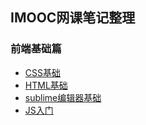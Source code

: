 ## IMOOC网课笔记整理 ##
### 前端基础篇 ###
- [CSS基础](https://github.com/schickmush/IMOOC/blob/master/CSS%E5%9F%BA%E7%A1%80.md)
- [HTML基础](https://github.com/schickmush/IMOOC/blob/master/HTML%E5%9F%BA%E7%A1%80.md)
- [sublime编辑器基础](https://github.com/schickmush/IMOOC/blob/master/sublime%E5%9F%BA%E7%A1%80.md)
- [JS入门](https://github.com/schickmush/IMOOC/blob/master/JS%E5%85%A5%E9%97%A8%E7%AF%87.md)
